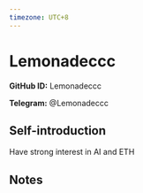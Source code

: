 ```yaml
---
timezone: UTC+8
---
```


# Lemonadeccc

**GitHub ID:** Lemonadeccc

**Telegram:** @Lemonadeccc

## Self-introduction

Have strong interest in AI and ETH

## Notes

<!-- Content_START -->


<!-- Content_END -->
